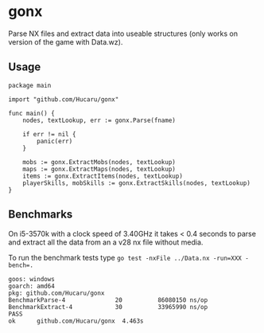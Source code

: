# gonx
Parse NX files and extract data into useable structures (only works on version of the game with Data.wz).

## Usage

```golang
package main

import "github.com/Hucaru/gonx"

func main() {
    nodes, textLookup, err := gonx.Parse(fname)

    if err != nil {
        panic(err)
    }

    mobs := gonx.ExtractMobs(nodes, textLookup)
    maps := gonx.ExtractMaps(nodes, textLookup)
    items := gonx.ExtractItems(nodes, textLookup)
    playerSkills, mobSkills := gonx.ExtractSkills(nodes, textLookup)
}
```

## Benchmarks
On i5-3570k with a clock speed of 3.40GHz it takes < 0.4 seconds to parse and extract all the data from an a v28 nx file without media.

To run the benchmark tests type `go test -nxFile ../Data.nx -run=XXX -bench=.`
```
goos: windows
goarch: amd64
pkg: github.com/Hucaru/gonx
BenchmarkParse-4              20          86080150 ns/op
BenchmarkExtract-4            30          33965990 ns/op
PASS
ok      github.com/Hucaru/gonx  4.463s
```